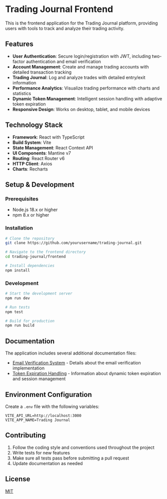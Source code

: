 # Trading Journal Frontend

This is the frontend application for the Trading Journal platform, providing users with tools to track and analyze their trading activity.

## Features

- **User Authentication**: Secure login/registration with JWT, including two-factor authentication and email verification
- **Account Management**: Create and manage trading accounts with detailed transaction tracking
- **Trading Journal**: Log and analyze trades with detailed entry/exit information
- **Performance Analytics**: Visualize trading performance with charts and statistics
- **Dynamic Token Management**: Intelligent session handling with adaptive token expiration
- **Responsive Design**: Works on desktop, tablet, and mobile devices

## Technology Stack

- **Framework**: React with TypeScript
- **Build System**: Vite
- **State Management**: React Context API
- **UI Components**: Mantine v7
- **Routing**: React Router v6
- **HTTP Client**: Axios
- **Charts**: Recharts

## Setup & Development

### Prerequisites

- Node.js 18.x or higher
- npm 8.x or higher

### Installation

```bash
# Clone the repository
git clone https://github.com/yourusername/trading-journal.git

# Navigate to the frontend directory
cd trading-journal/frontend

# Install dependencies
npm install
```

### Development

```bash
# Start the development server
npm run dev

# Run tests
npm test

# Build for production
npm run build
```

## Documentation

The application includes several additional documentation files:

- [Email Verification System](./README-EMAIL-VERIFICATION.md) - Details about the email verification implementation
- [Token Expiration Handling](./README-TOKEN-EXPIRATION.md) - Information about dynamic token expiration and session management

## Environment Configuration

Create a `.env` file with the following variables:

```
VITE_API_URL=http://localhost:3000
VITE_APP_NAME=Trading Journal
```

## Contributing

1. Follow the coding style and conventions used throughout the project
2. Write tests for new features
3. Make sure all tests pass before submitting a pull request
4. Update documentation as needed

## License

[MIT](LICENSE)
